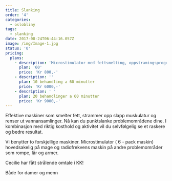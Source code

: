 ```yaml
---
title: Slanking
order: '4'
categories:
  - oslobliny
tags:
  - slanking
date: 2017-08-24T06:44:16.057Z
image: /img/Image-1.jpg
status: '0'
pricing:
  plans:
    - description: 'Microstimulator med fettsmelting, oppstramingsprogram og lymfedrenasje.'
      plan: '60'
      price: 'Kr 800,-'
    - description: ''
      plan: 10 behandling a 60 minutter
      price: 'Kr 6000,-'
    - description: ' '
      plan: 20 behandlinger a 60 minutter
      price: 'Kr 9000,-'
---
```

Effektive maskiner som smelter fett, strammer opp slapp muskulatur og renser ut vannansamlinger. Nå kan du punktslanke problemområdene dine. I kombinasjon med riktig kosthold og aktivitet vil du selvfølgelig se et raskere og bedre resultat.

Vi benytter to forskjellige maskiner. Microstimulator ( 6 - pack maskin) hovedsakelig på mage og radiofrekvens maskin på andre problemområder som rompe, lår og armer.

Cecilie har fått strålende omtale i KK!

Både for damer og menn



